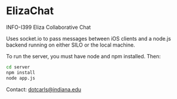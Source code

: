 # ElizaChat


INFO-I399 Eliza Collaborative Chat


Uses socket.io to pass messages between iOS clients and a node.js backend running on either SILO or the local machine. 


To run the server, you must have node and npm installed. Then:


```bash
cd server
npm install
node app.js
```


Contact: dotcarls@indiana.edu
